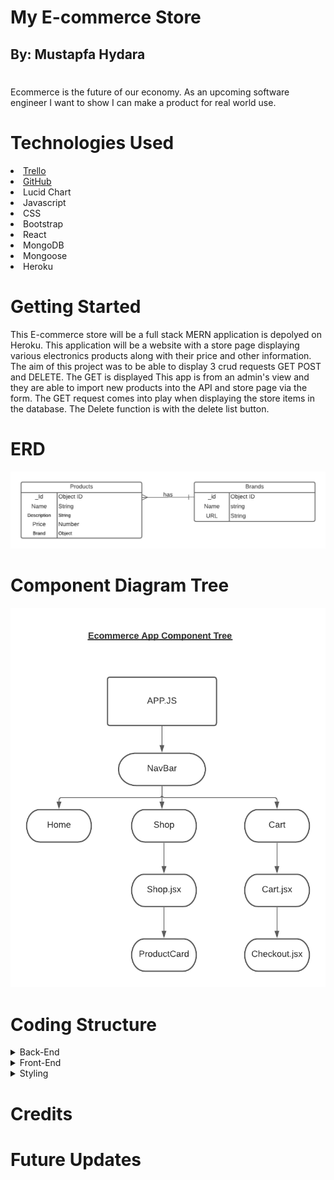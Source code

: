 # My E-commerce Store
## By: Mustapfa Hydara
#
Ecommerce is the future of our economy. As an upcoming software engineer I want to show I can make a product for real world use.

# Technologies Used
<li>  <a href = "https://trello.com/b/BNq3IkjE/ecommerce-store">Trello </a>
<li>  <a href = "https://github.com/mhydara0624/Ecommercestore">GitHub </a>
<li> Lucid Chart
<li> Javascript
<li> CSS
<li> Bootstrap
<li> React
<li> MongoDB
<li> Mongoose
<li> Heroku

# Getting Started
This E-commerce store will be a full stack MERN application is depolyed on Heroku. This application will be a website with a store page displaying various electronics products along with their price and other information. The aim of this project was to be able to display 3 crud requests GET POST and DELETE. The GET is displayed This app is from an admin's view and they are able to import new products into the API and store page via the form. The GET request comes into play when displaying the store items in the database. The Delete function is with the delete list button.

# ERD
 <img src = 'mdpictures/EcommerceERD3.png'>

 # Component Diagram Tree
 <img src = 'mdpictures/componenttreecommerce21.png'>

# Coding Structure
<details>
<summary> Back-End</summary>
<li> The Back-End process started with using mongoose with mongodb and setting up boilerplate as well as the schemas for my data. I used two schema but used mongoose associations with my brand schema so I could use it without repeating it over multiple products. I made sure to export both. 
<img src='mdpictures/productschema.png'>
<li> After setting up my two schema I decided to set up a seed file to give my application data to begin with. After completing this and seeding the data into my database I was ready to move on to express.
<li> Before setting up my express routes I set up my controllers so that I would be able to manipulate the data as needed. Below I have provided an example of my controllers with my POST request controller.

```javascript
const createProducts = async (req, res) => {
  try {
    const product = await new Product(req.body)
    await product.save()
    return res.status(201).json({
      product
    })
  } catch (error) {
    return res.status(500).json({ error: error.message })
  }
}
```
<li> The importance of controllers is dispalyed when you see how simple express routes become when you can just reference the controller function. After testing my routes on insomnia I was able to begin to move on to react. Below I have shown my express routes.

```javascript
const { Router } = require('express')
const router = Router()
const controllers = require('../controllers')

router.get('/', (req, res) => res.send('This is root!'))

router.get('/products', controllers.getAllProducts)

router.post('/products', controllers.createProducts)

router.delete('/products/:id', controllers.deleteProduct)

module.exports = router

```
</details>  

<details>
<summary> Front-End</summary>
<li> The front end react app was much more expansive than the backend. My front end applications currently utilizes 3 pages. A Home page, Store page, and Product Form page. These pages were made with 3 components. My Nav component, Product Card and Text Input component.
<li> Most of my logic was contained in my APP.js page. This is where i deployed the Use State and Use Effect react hooks to display my array of products on the store page. Below I will show how i was able to implement my GET request with the frontend.

```javascript
const [products, setProducts] = useState([])

 useEffect(() => {
    async function getProducts() {
      let res = await axios.get(`${BASE_URL}`)
      console.log(res.data)
      setProducts(res.data)
    }
    getProducts()
    return
  }, [])
```
<li> The post request was used along with a form to submit new products to be shown on the listings page. Below i will show how i implemented this.

```javascript
 const [newProduct, setNewProduct] = useState({
    title: '',
    image: '',
    description: '',
    price: '',
    brand: ''
  })

  const addProduct = async (req, res) => {
    res = await axios.post(`${BASE_URL}`, newProduct)
  }

```
<li> I also used a Delete request that went along with a function in my product card component. The onClick of the button on my product cards displayed in store should delete that listing.

```javascript
function ProductCard(props) {
  const { product } = props

  const deleteListing = () => {
    axios.delete(`http://localhost:3001/api/products/${props._id}`)
  }
  return (
    <Card style={{ width: '19rem' }}>
      <Card.Img variant="top" src={product.image} />
      <Card.Body>
        <Card.Title>{product.title}</Card.Title>
        <Card.Text> ${product.price} </Card.Text>
        <Card.Text>{product.description}</Card.Text>
        <Button onClick={deleteListing} variant="primary">
          Delete Listing
        </Button>
      </Card.Body>
    </Card>
  )
}
```
<li> In order to properly have my site function I needed to set up my browser router and make sure it was connecting and rendering the right pages. Below you will see how I went about doing that.

```javascript
 <div className="App">
      <header>
        <NavbarComp />
      </header>
      <main>
        <Switch>
          <Route exact path="/" component={Home} />
          <Route
            exact
            path="/store"
            component={(routerProps) => (
              <Store {...routerProps} products={products} />
            )}
          />
          <Route
            exact
            path="/admin"
            render={(props) => (
              <ProductForm
                newProduct={newProduct}
                handleChange={handleChange}
                addProduct={addProduct}
              />
            )}
          />
        </Switch>
      </main>
    </div>
  )
}

```
<li> Note to user that my product form page contains a list of acceptable brand codes. My brand key in my schema references the brand object id. In order to post new functions you must use one of the existing brands so I have posted them on the form page for ease of use.
</details> 


<details>
<summary> Styling</summary>
</details>  
 
 # Credits


 # Future Updates